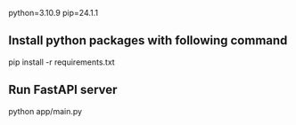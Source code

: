 python=3.10.9
pip=24.1.1

## Install python packages with following command
pip install -r requirements.txt

## Run FastAPI server
python app/main.py
